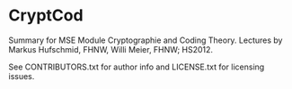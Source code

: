 CryptCod
========

Summary for MSE Module Cryptographie and Coding Theory.
Lectures by Markus Hufschmid, FHNW, Willi Meier, FHNW; HS2012.

See CONTRIBUTORS.txt for author info and LICENSE.txt for licensing issues.
